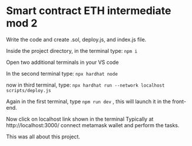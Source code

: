 # Smart contract ETH intermediate mod 2
Write the code and create .sol, deploy.js, and index.js file.

Inside the project directory, in the terminal type:
```npm i```

Open two additional terminals in your VS code

In the second terminal type: ```npx hardhat node```

now in  third terminal, type: ```npx hardhat run --network localhost scripts/deploy.js```

Again in the first terminal, type ```npm run dev``` , this will launch it in the front-end.

Now click on localhost link shown in the terminal 
Typically at http://localhost:3000/
connect metamask wallet and perform the tasks.

This was all about this project.
